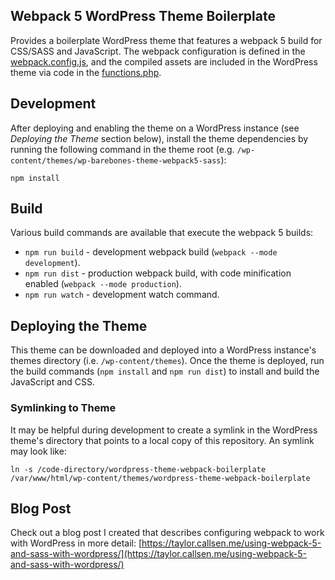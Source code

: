 ## Webpack 5 WordPress Theme Boilerplate

Provides a boilerplate WordPress theme that features a webpack 5 build for CSS/SASS and JavaScript. The webpack configuration is defined in the [webpack.config.js](./webpack.config.js), and the compiled assets are included in the WordPress theme via code in the [functions.php](./functions.php).

## Development

After deploying and enabling the theme on a WordPress instance (see *Deploying the Theme* section below), install the theme dependencies by running the following command in the theme root (e.g. `/wp-content/themes/wp-barebones-theme-webpack5-sass`):

```
npm install
```

## Build

Various build commands are available that execute the webpack 5 builds:

- `npm run build` - development webpack build (`webpack --mode development`).
- `npm run dist` - production webpack build, with code minification enabled (`webpack --mode production`).
- `npm run watch` - development watch command.

## Deploying the Theme

This theme can be downloaded and deployed into a WordPress instance's themes directory (i.e. `/wp-content/themes`). Once the theme is deployed, run the build commands (`npm install` and `npm run dist`) to install and build the JavaScript and CSS.

### Symlinking to Theme

It may be helpful during development to create a symlink in the WordPress theme's directory that points to a local copy of this repository. An symlink may look like:

```
ln -s /code-directory/wordpress-theme-webpack-boilerplate /var/www/html/wp-content/themes/wordpress-theme-webpack-boilerplate
```

## Blog Post

Check out a blog post I created that describes configuring webpack to work with WordPress in more detail: [https://taylor.callsen.me/using-webpack-5-and-sass-with-wordpress/](https://taylor.callsen.me/using-webpack-5-and-sass-with-wordpress/)
